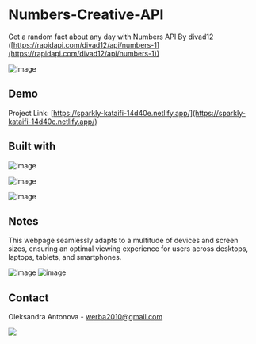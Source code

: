 # Numbers-Creative-API

Get a random fact about any day with Numbers API By divad12 ([https://rapidapi.com/divad12/api/numbers-1](https://rapidapi.com/divad12/api/numbers-1))

![image](https://github.com/risyaalex/Numbers-Creative-API/assets/140414559/58baf56c-4a13-437a-906f-c339d8129e24)

## Demo

Project Link: [https://sparkly-kataifi-14d40e.netlify.app/](https://sparkly-kataifi-14d40e.netlify.app/)

## Built with

![image](https://github.com/risyaalex/Restaurant-Website/assets/140414559/3b261f4a-159f-46b7-800c-0cf2e505ed0f)

![image](https://github.com/risyaalex/Restaurant-Website/assets/140414559/d76dd37d-2c72-4598-8858-66476fdad39f)

![image](https://github.com/risyaalex/Restaurant-Website/assets/140414559/cc7d1d93-a06c-4151-b6d0-43cbe00998ec)

## Notes
This webpage seamlessly adapts to a multitude of devices and screen sizes, ensuring an optimal viewing experience for users across desktops, laptops, tablets, and smartphones.

![image](https://github.com/risyaalex/Calculator/assets/140414559/bfd25d62-3b7f-41e6-818f-8140c7574ba4) 
![image](https://github.com/risyaalex/Calculator/assets/140414559/e9924692-7c87-4a05-ba42-05a6e66943fe)

## Contact
Oleksandra Antonova - werba2010@gmail.com

![](https://github-profile-summary-cards.vercel.app/api/cards/profile-details?username=risyaalex&theme=solarized_dark)
